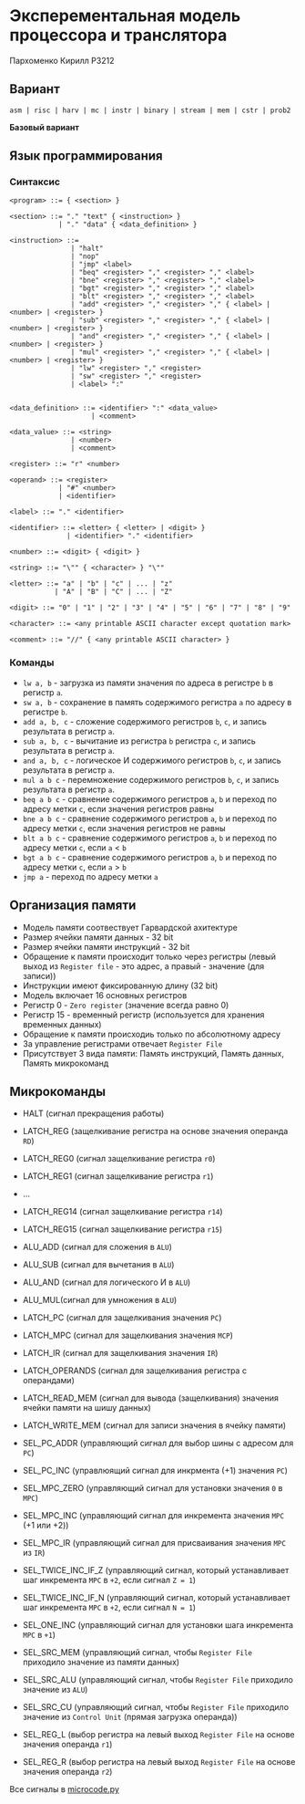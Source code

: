 # Эксперементальная модель процессора и транслятора

Пархоменко Кирилл P3212

## Вариант

    asm | risc | harv | mc | instr | binary | stream | mem | cstr | prob2

**Базовый вариант**

## Язык программирования

### Синтаксис

```ebnf
<program> ::= { <section> }

<section> ::= "." "text" { <instruction> }
            | "." "data" { <data_definition> }

<instruction> ::=
               | "halt"
               | "nop"
               | "jmp" <label>
               | "beq" <register> "," <register> "," <label>
               | "bne" <register> "," <register> "," <label>
               | "bgt" <register> "," <register> "," <label>
               | "blt" <register> "," <register> "," <label>
               | "add" <register> "," <register> "," { <label> | <number> | <register> }
               | "sub" <register> "," <register> "," { <label> | <number> | <register> }
               | "and" <register> "," <register> "," { <label> | <number> | <register> }
               | "mul" <register> "," <register> "," { <label> | <number> | <register> }
               | "lw" <register> "," <register>
               | "sw" <register> "," <register>
               | <label> ":"


<data_definition> ::= <identifier> ":" <data_value>
                    | <comment>

<data_value> ::= <string>
               | <number>
               | <comment>

<register> ::= "r" <number>

<operand> ::= <register>
            | "#" <number>
            | <identifier>

<label> ::= "." <identifier>

<identifier> ::= <letter> { <letter> | <digit> }
              | <identifier> "." <identifier>

<number> ::= <digit> { <digit> }

<string> ::= "\"" { <character> } "\""

<letter> ::= "a" | "b" | "c" | ... | "z"
           | "A" | "B" | "C" | ... | "Z"

<digit> ::= "0" | "1" | "2" | "3" | "4" | "5" | "6" | "7" | "8" | "9"

<character> ::= <any printable ASCII character except quotation mark>

<comment> ::= "//" { <any printable ASCII character> }
```

### Команды

- `lw a, b` - загрузка из памяти значения по адреса в регистре `b` в регистр `a`.
- `sw a, b` - сохранение в память содержимого регистра `a` по адресу в регистре `b`.
- `add a, b, c` - сложение содержимого регистров `b`, `с`, и запись результата в регистр `a`.
- `sub a, b, c` - вычитание из регистра `b` регистра `с`, и запись результата в регистр `a`.
- `and a, b, c` - логическое И содержимого регистров `b`, `с`, и запись результата в регистр `a`.
- `mul a b c` - перемножение содержимого регистров `b`, `с`, и запись результата в регистр `a`.
- `beq a b c` - сравнение содержимого регистров `a`, `b` и переход по адресу метки `c`, если значения регистров равны
- `bne a b c` - сравнение содержимого регистров `a`, `b` и переход по адресу метки `c`, если значения регистров не равны
- `blt a b c` - сравнение содержимого регистров `a`, `b` и переход по адресу метки `c`, если `a` < `b`
- `bgt a b c` - сравнение содержимого регистров `a`, `b` и переход по адресу метки `c`, если `a` > `b`
- `jmp a` - переход по адресу метки `a`

## Организация памяти

- Модель памяти соотвествует Гарвардской ахитектуре
- Размер ячейки памяти данных - 32 bit
- Размер ячейки памяти инструкций - 32 bit
- Обращение к памяти происходит только через регистры (левый выход из `Register file` - это адрес, а правый - значение (для записи))
- Инструкции имеют фиксированную длину (32 bit)
- Модель включает 16 основных регистров
- Регистр 0 - `Zero register` (значение всегда равно 0)
- Регистр 15 - временный регистр (используется для хранения временных данных)
- Обращение к памяти происходиь только по абсолютному адресу
- За управление регистрами отвечает `Register File`
- Присутствует 3 вида памяти: Память инструкций, Память данных, Память микрокоманд

## Микрокоманды

- HALT (сигнал прекращения работы)
- LATCH_REG (защелкивание регистра на основе значения операнда `RD`)
- LATCH_REG0 (сигнал защелкивание регистра `r0`)
- LATCH_REG1 (сигнал защелкивание регистра `r1`)
- ...
- LATCH_REG14 (сигнал защелкивание регистра `r14`)
- LATCH_REG15 (сигнал защелкивание регистра `r15`)

- ALU_ADD (сигнал для сложения в `ALU`)
- ALU_SUB (сигнал для вычетания в `ALU`)
- ALU_AND (сигнал для логического И в `ALU`)
- ALU_MUL(сигнал для умножения в `ALU`)

- LATCH_PC (сигнал для защелкивания значения `PC`)
- LATCH_MPC (сигнал для защелкивания значения `MCP`)
- LATCH_IR (сигнал для защелкивания значения `IR`)
- LATCH_OPERANDS (сигнал для защелкивания регистра с операндами)

- LATCH_READ_MEM (сигнал для вывода (защелкивания) значения ячейки памяти на шишу данных)
- LATCH_WRITE_MEM (сигнал для записи значения в ячейку памяти)

- SEL_PC_ADDR (управляющий сигнал для выбор шины с адресом для `PC`)
- SEL_PC_INC (управлюящий сигнал для инкрмента (+1) значения `PC`)

- SEL_MPC_ZERO (управляющий сигнал для установки значения `0` в `MPC`)
- SEL_MPC_INC (управляющий сигнал для инкремента значения `MPC` (+1 или +2))
- SEL_MPC_IR (управляющий сигнал для присваивания значения `MPC` из `IR`)

- SEL_TWICE_INC_IF_Z (управляющий сигнал, который устанавливает шаг инкремента `MPC` в `+2`, если сигнал `Z = 1`)
- SEL_TWICE_INC_IF_N (управляющий сигнал, который устанавливает шаг инкремента `MPC` в `+2`, если сигнал `N = 1`)
- SEL_ONE_INC (управляющий сигнал для установки шага инкремента `MPC` в `+1`)

- SEL_SRC_MEM (управляющий сигнал, чтобы `Register File` приходило значение из памяти данных)
- SEL_SRC_ALU (управляющий сигнал, чтобы `Register File` приходило значение из `ALU`)
- SEL_SRC_CU (управляющий сигнал, чтобы `Register File` приходило значение из `Control Unit` (прямая загрузка операнда))

- SEL_REG_L (выбор регистра на левый выход `Register File` на основе значения операнда `r1`)
- SEL_REG_R (выбор регистра на левый выход `Register File` на основе значения операнда `r2`)

Все сигналы в [microcode.py](microcode.py)
